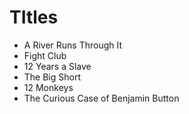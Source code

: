 # TItles

* A River Runs Through It
* Fight Club
* 12 Years a Slave
* The Big Short
* 12 Monkeys
* The Curious Case of Benjamin Button

